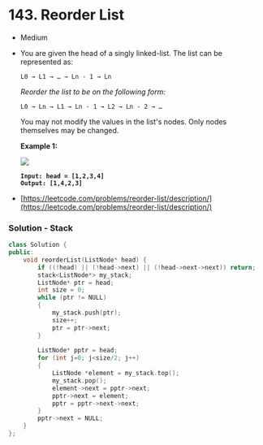 # 143. Reorder List

* Medium
*   You are given the head of a singly linked-list. The list can be represented as:

    ```
    L0 → L1 → … → Ln - 1 → Ln
    ```

    _Reorder the list to be on the following form:_

    ```
    L0 → Ln → L1 → Ln - 1 → L2 → Ln - 2 → …
    ```

    You may not modify the values in the list's nodes. Only nodes themselves may be changed.

    &#x20;

    **Example 1:**

    ![](https://assets.leetcode.com/uploads/2021/03/04/reorder1linked-list.jpg)

    <pre><code><strong>Input: head = [1,2,3,4]
    </strong><strong>Output: [1,4,2,3]
    </strong></code></pre>
* [https://leetcode.com/problems/reorder-list/description/](https://leetcode.com/problems/reorder-list/description/)

### Solution - Stack

```cpp
class Solution {
public:
    void reorderList(ListNode* head) {
        if ((!head) || (!head->next) || (!head->next->next)) return; 
        stack<ListNode*> my_stack;
        ListNode* ptr = head;
        int size = 0;
        while (ptr != NULL)
        {
            my_stack.push(ptr);
            size++;
            ptr = ptr->next;
        }
        
        ListNode* pptr = head;
        for (int j=0; j<size/2; j++)
        {
            ListNode *element = my_stack.top();
            my_stack.pop();
            element->next = pptr->next;
            pptr->next = element;
            pptr = pptr->next->next;
        }
        pptr->next = NULL;
    }
};
```
